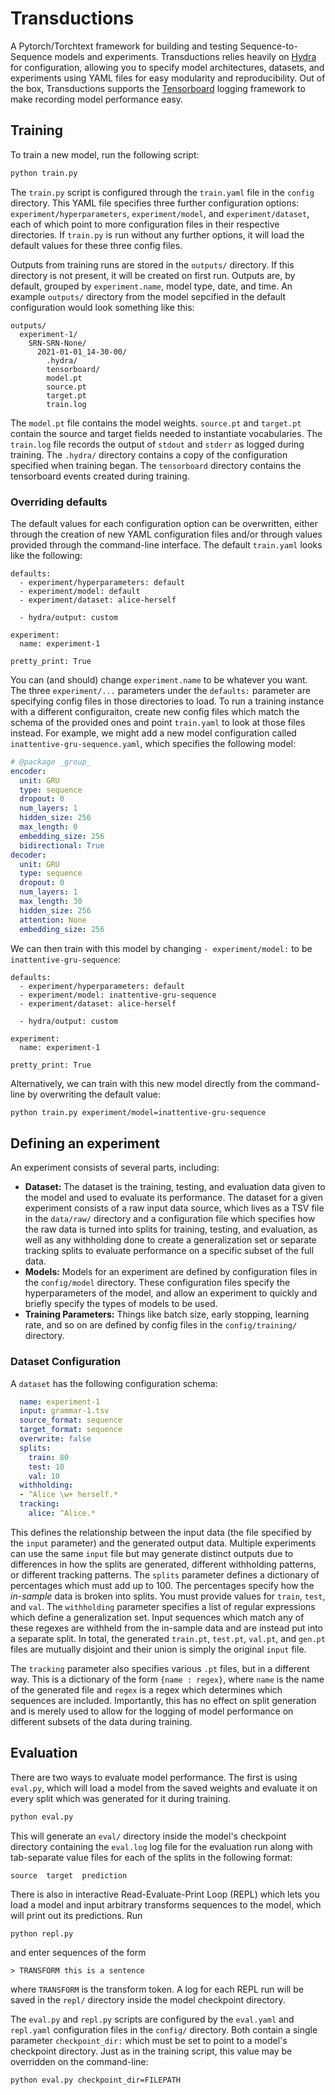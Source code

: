 # Transductions

A Pytorch/Torchtext framework for building and testing Sequence-to-Sequence
models and experiments. Transductions relies heavily on 
[Hydra](https://github.com/facebookresearch/hydra) for configuration,
allowing you to specify model architectures, datasets, and experiments using
YAML files for easy modularity and reproducibility. Out of the box, Transductions
supports the [Tensorboard](https://tensorboard.dev) logging framework to make
recording model performance easy.

## Training

To train a new model, run the following script:
```bash
python train.py
```
The `train.py` script is configured through the `train.yaml` file in the `config`
directory. This YAML file specifies three further configuration options: 
`experiment/hyperparameters`, `experiment/model`, and `experiment/dataset`, 
each of which point to more configuration files in their respective directories. 
If `train.py` is run without any further options, it will load the default values 
for these three config files.

Outputs from training runs are stored in the `outputs/` directory. If this 
directory is not present, it will be created on first run. Outputs are, by
default, grouped by `experiment.name`, model type, date, and time.
An example `outputs/` directory from the model sepcified in the default
configuration would look something like this:
```
outputs/
  experiment-1/
    SRN-SRN-None/
      2021-01-01_14-30-00/
        .hydra/
        tensorboard/
        model.pt
        source.pt
        target.pt
        train.log
```
The `model.pt` file contains the model weights. `source.pt` and `target.pt`
contain the source and target fields needed to instantiate vocabularies.
The `train.log` file records the output of `stdout` and `stderr` as logged
during training. The `.hydra/` directory contains a copy of the configuration
specified when training began. The `tensorboard` directory contains the
tensorboard events created during training.

### Overriding defaults
The default values for each configuration option can be overwritten, 
either through the creation of new YAML configuration files and/or
through values provided through the command-line interface. The 
default `train.yaml` looks like the following:
```
defaults:
  - experiment/hyperparameters: default
  - experiment/model: default
  - experiment/dataset: alice-herself

  - hydra/output: custom

experiment:
  name: experiment-1

pretty_print: True
```
You can (and should) change `experiment.name` to be whatever you want.
The three `experiment/...` parameters under the `defaults:` parameter
are specifying config files in those directories to load. To run a
training instance with a different configuraiton, create new 
config files which match the schema of the provided ones and point
`train.yaml` to look at those files instead. For example, we might
add a new model configuration called `inattentive-gru-sequence.yaml`,
which specifies the following model:
```YAML
# @package _group_
encoder:
  unit: GRU
  type: sequence
  dropout: 0
  num_layers: 1
  hidden_size: 256
  max_length: 0
  embedding_size: 256
  bidirectional: True
decoder:
  unit: GRU
  type: sequence
  dropout: 0
  num_layers: 1
  max_length: 30
  hidden_size: 256
  attention: None
  embedding_size: 256
```
We can then train with this model by changing `- experiment/model:` to be `inattentive-gru-sequence`:
```
defaults:
  - experiment/hyperparameters: default
  - experiment/model: inattentive-gru-sequence
  - experiment/dataset: alice-herself

  - hydra/output: custom

experiment:
  name: experiment-1

pretty_print: True
```

Alternatively, we can train with this new model directly from the command-line by overwriting the default value:
```bash
python train.py experiment/model=inattentive-gru-sequence
```

## Defining an experiment

An experiment consists of several parts, including:
- **Dataset:** The dataset is the training, testing, and evaluation data given 
    to the model and used to evaluate its performance. The dataset for a given
    experiment consists of a raw input data source, which lives as a TSV file in
    the `data/raw/` directory and a configuration file which specifies how the
    raw data is turned into splits for training, testing, and evaluation, as well
    as any withholding done to create a generalization set or separate tracking
    splits to evaluate performance on a specific subset of the full data.
- **Models:** Models for an experiment are defined by configuration files in the
    `config/model` directory. These configuration files specify the hyperparameters
    of the model, and allow an experiment to quickly and briefly specify the
    types of models to be used.
- **Training Parameters:** Things like batch size, early stopping, learning rate,
    and so on are defined by config files in the `config/training/` directory.

### Dataset Configuration

A `dataset` has the following configuration schema:
```YAML
  name: experiment-1 
  input: grammar-1.tsv
  source_format: sequence
  target_format: sequence
  overwrite: false
  splits:
    train: 80
    test: 10
    val: 10
  withholding:
  - ^Alice \w+ herself.*
  tracking:
    alice: ^Alice.*
```

This defines the relationship between the input data (the file specified by the 
`input` parameter) and the generated output data. Multiple experiments can use
the same `input` file but may generate distinct outputs due to differences in 
how the splits are generated, different withholding patterns, or different 
tracking patterns. The `splits` parameter defines a dictionary of percentages
which must add up to 100. The percentages specify how the *in-sample* data
is broken into splits. You must provide values for `train`, `test`, and `val`.
The `withholding` parameter specifies a list of regular expressions which
define a generalization set. Input sequences which match any of these regexes
are withheld from the in-sample data and are instead put into a separate split.
In total, the generated `train.pt`, `test.pt`, `val.pt`, and `gen.pt` files
are mutually disjoint and their union is simply the original `input` file.

The `tracking` parameter also specifies various `.pt` files, but in a different
way. This is a dictionary of the form `{name : regex}`, where `name` is the name
of the generated file and `regex` is a regex which determines which sequences
are included. Importantly, this has no effect on split generation and is merely
used to allow for the logging of model performance on different subsets of the
data during training.

## Evaluation

There are two ways to evaluate model performance. The first is using `eval.py`, which will load 
a model from the saved weights and evaluate it on every split which was generated for it
during training. 
```bash
python eval.py
```
This will generate an `eval/` directory inside the model's checkpoint directory containing the `eval.log`
log file for the evaluation run along with tab-separate value files for each of the splits in the following
format:
```
source  target  prediction
```

There is also in interactive Read-Evaluate-Print Loop (REPL) which lets you load a model and input arbitrary
transforms sequences to the model, which will print out its predictions. Run
```bash
python repl.py
```
and enter sequences of the form
```
> TRANSFORM this is a sentence
```
where `TRANSFORM` is the transform token. A log for each REPL run will be saved in the `repl/` directory 
inside the model checkpoint directory.

The `eval.py` and `repl.py` scripts are configured by the `eval.yaml` and `repl.yaml` configuration files in 
the `config/` directory. Both contain a single parameter `checkpoint_dir:` which must be set to point to
a model's checkpoint directory. Just as in the training script, this value may be overridden on the command-line:
```bash
python eval.py checkpoint_dir=FILEPATH
```